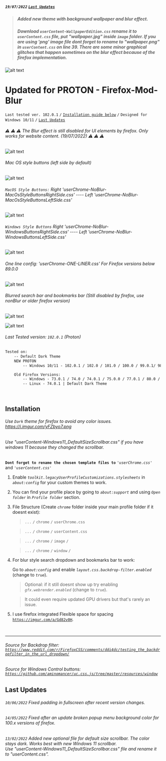 ##### `19/07/2022` [`Last Updates`](https://github.com/datguypiko/Firefox-Mod-Blur#last-updates)
> ##### Added new theme with background wallpaper and blur effect. 
> ##### Download `userContent-WallpaperEdition.css` rename it to `userContent.css` file, put "wallpaper.jpg" inside `image` folder. If you are using 'png' image file dont forget to rename to "wallpaper.png" in `userContent.css` on line 39. There are some minor graphical glitches that happen sometimes on the blur effect because of the firefox implementation. 

![alt text](https://i.imgur.com/CTOqtpN.jpg) 




# Updated for PROTON - Firefox-Mod-Blur
`Last tested ver. 102.0.1` `/` [`Installation guide below`](https://github.com/datguypiko/Firefox-Mod-Blur#installation) `/` `Designed for Windows 10/11` `/` [`Last Updates`](https://github.com/datguypiko/Firefox-Mod-Blur#last-updates)

###### :warning: :warning: :warning: The Blur effect is still disabled for UI elements by firefox. Only works for website content. (19/07/2022) :warning: :warning: :warning: 

![alt text](https://i.imgur.com/RngH3GW.png) 

###### Mac OS style buttons (left side by default)
![alt text](https://i.imgur.com/kHRVq3Q.gif)

###### `MacOS Style Buttons:` Right *'userChrome-NoBlur-MacOsStyleButtonsRightSide.css'* ---- Left *'userChrome-NoBlur-MacOsStyleButtonsLeftSide.css'*

![alt text](https://i.imgur.com/vda7CNM.png)

###### `Windows Style Buttons` Right *'userChrome-NoBlur-WindowsButtonsRightSide.css'* ---- Left *'userChrome-NoBlur-WindowsButtonsLeftSide.css'*

![alt text](https://i.imgur.com/Z9MD1ym.png)

###### One line config: 'userChrome-ONE-LINER.css' For Firefox versions below 89.0.0
![alt text](https://i.imgur.com/YwrbCxm.png)

###### Blurred search bar and bookmarks bar (Still disabled by firefox, use nonBlur or older firefox version)
![alt text](https://i.imgur.com/GklKQ6v.png)

![alt text](https://i.imgur.com/OasXFqd.png)

###### Last Tested version: `102.0.1` (Proton)
```html
Tested on:
 	-- Default Dark Theme
	NEW PROTON 
		-- Windows 10/11 - 102.0.1 / 102.0 / 101.0 / 100.0 / 99.0.1/ 98.0 / 97.0.1 / 96.0.3 / 96.0 / 95.0 / 94.0.1 / 93.0 / 91.0.2 / 90.0.1 / 90.0 / 89.0.1 / 89.0.0

	Old Firefox Versions:
		-- Windows - 73.0.1 / 74.0 / 74.0.1 / 75.0.0 / 77.0.1 / 80.0 /  84.0.1 / 85.0.0
 		-- Linux - 74.0.1 | Default Dark Theme
```

</br>

## Installation

###### Use *`Dark`* theme for firefox to avoid any color issues. https://i.imgur.com/yFZbyo7.png
###### Use "userContent-Windows11_DefaultSizeScrollbar.css" if you have windows 11 because they changed the scrollbar.
**`Dont forget to rename the chosen template files to`** *`'userChrome.css'`* and *`'userContent.css'`*

1. Enable *`toolkit.legacyUserProfileCustomizations.stylesheets`* in *`about:config`* for your custom themes to work.
2. You can find your profile place by going to *`about:support`* and using *`Open folder`* in *`Profile folder`* section.
3. File Structure (Create *`chrome`* folder inside your main profile folder if it doesnt exist):

	>`...` `/` `chrome` `/` `userChrome.css`

	>`...` `/` `chrome` `/` `userContent.css`

	>`...` `/` `chrome` `/` `image` `/`
	
	>`...` `/` `chrome` `/` `window` `/`
    

4. For blur style search dropdown and bookmarks bar to work:
	
    Go to *`about:config`* and enable *`layout.css.backdrop-filter.enabled`* (change to *`true`*).
    > Optional: if it still doesnt show up try enabling *`gfx.webrender.enabled`* (change to *`true`*).
    
    > It could even require updated GPU drivers but that's rarely an issue.

5. I use firefox integrated Flexible space for spacing [`https://imgur.com/a/Gd82v0H`](https://imgur.com/a/Gd82v0H).

   
</br>


---

###### Source for Backdrop filter: [`https://www.reddit.com/r/FirefoxCSS/comments/ddi4dc/testing_the_backdropfilter_in_the_url_dropdown/`](https://www.reddit.com/r/FirefoxCSS/comments/ddi4dc/testing_the_backdropfilter_in_the_url_dropdown/)

###### Source for Windows Control buttons: [`https://github.com/aminomancer/uc.css.js/tree/master/resources/window`](https://github.com/aminomancer/uc.css.js/tree/master/resources/window)

## Last Updates


###### `10/06/2022` Fixed padding in fullscreen after recent version changes.
###### `14/05/2022` Fixed after an update broken popup menu background color for 100.x versions of firefox.
###### `13/02/2022` Added new optional file for default size scrollbar. The color stays dark. Works best with new Windows 11 scrollbar. </br>Use "userContent-Windows11_DefaultSizeScrollbar.css" file and rename it to "userContent.css".
